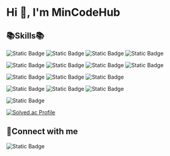 <h1>Hi 👋, I'm MinCodeHub</h1>

<h2 align="left">📚Skills📚</h2>


![Static Badge](https://img.shields.io/badge/Html-%23E34F26?logo=html5&logoColor=white)
![Static Badge](https://img.shields.io/badge/CSS-%231572B6?logo=css3&logoColor=white)
![Static Badge](https://img.shields.io/badge/React-%2361DAFB?logo=react&logoColor=white)
![Static Badge](https://img.shields.io/badge/kotlin-blue?logo=kotlin&logoColor=white)

![Static Badge](https://img.shields.io/badge/java-yellow)
![Static Badge](https://img.shields.io/badge/JavaScript-yellow?logo=javascript&logoColor=white)
![Static Badge](https://img.shields.io/badge/python-darkblue?logo=python&logoColor=%233776AB)
![Static Badge](https://img.shields.io/badge/spring-green?logo=spring&logoColor=white)

![Static Badge](https://img.shields.io/badge/Oracle-%23F80000?logo=oracle&logoColor=white)
![Static Badge](https://img.shields.io/badge/MySQL-%234479A1?logo=mysql&logoColor=white)
![Static Badge](https://img.shields.io/badge/Sqlite-%23003B57?logo=sqlite&logoColor=white)


![Static Badge](https://img.shields.io/badge/aws-%23232F3E?logo=spring&logoColor=white)
![Static Badge](https://img.shields.io/badge/Git-%23F05032?logo=git&logoColor=white)
![Static Badge](https://img.shields.io/badge/Github-%23181717?logo=github&logoColor=white)

![Static Badge](https://img.shields.io/badge/Figma-%23F24E1E?logo=figma&logoColor=white)


[![Solved.ac Profile](http://mazassumnida.wtf/api/v2/generate_badge?boj=gjalsdud1030)](https://solved.ac/gjalsdud1030/)


<h2 align="left">💌Connect with me</h2> 

![Static Badge](https://img.shields.io/badge/Naver-%2303C75A?logo=naver&logoColor=white&link=https%3A%2F%2Fmail.naver.com%2Fv2%2Fnew)


  
